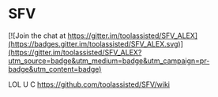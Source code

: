 # SFV

[![Join the chat at https://gitter.im/toolassisted/SFV_ALEX](https://badges.gitter.im/toolassisted/SFV_ALEX.svg)](https://gitter.im/toolassisted/SFV_ALEX?utm_source=badge&utm_medium=badge&utm_campaign=pr-badge&utm_content=badge)

LOL U C https://github.com/toolassisted/SFV/wiki
